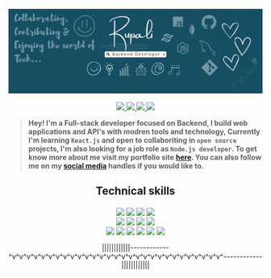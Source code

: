 <p align="center">
  <img src="./my-header.jpg" />
</p>

<p align="center">
  <a href="https://twitter.com/rupali_codes">
    <img src="https://img.shields.io/badge/-Twitter-03a9fc" height=25/>
    
  </a>
  
   <a href="https://rupali-codes.netlify.app">
    <img src="https://img.shields.io/badge/-Portfolio-fcc203" height=25/>
  </a>
  
  <a href="https://www.linkedin.com/in/rupali-codes">
    <img src="https://img.shields.io/badge/-Linkedin-0681bf" height=25/>
  </a>
  
   <a href="mailto:rupali7487@gmail.com">
    <img src="https://img.shields.io/badge/-Email-0bb806" height=25/>
  </a>
 
</p>

> **Hey! I'm a Full-stack developer focused on Backend, I build web applications and API's with modren tools and technology, Currently I'm learning ```React.js``` and open to collaboriting in ```open source``` projects, I'm also looking for a job role as ```Node.js developer```. To get know more about me visit my portfolio site [here](https://rupali-codes.netlify.app). You can also follow me on my [social media](https://linktr.ee/rupali_codes) handles if you would like to.**

## <p align="center">Technical skills</p>

<div align="center">
  <img src="https://img.shields.io/badge/-JavaScript-f7f302" height=25/> 
  <img src="https://img.shields.io/badge/-Node.js-green" height=25/> 
  <img src="https://img.shields.io/badge/-MongoDB-1d6e32" height=25/> 
  <img src="https://img.shields.io/badge/-Express.js-9fa4a6" height=25/> <br/> 
  <img src="https://img.shields.io/badge/-Mongoose.js-birghtgreen" height=25/> 
  <img src="https://img.shields.io/badge/-JWT-fc0af8" height=25/>
  <img src="https://img.shields.io/badge/-HTML5-critical" height=25/> 
  <img src="https://img.shields.io/badge/-CSS3-blue" height=25/> <br/> 
  <img src="https://img.shields.io/badge/-Bootsrtap-blueviolet" height=25/> 
  <img src="https://img.shields.io/badge/-TailwindCSS-9cf" height=25/> 
  <img src="https://img.shields.io/badge/-MySQL-065b70" height=25/>
  <img src="https://img.shields.io/badge/-Git-red" height=25/> 
  <img src="https://img.shields.io/badge/-Wordpress-02aef7" height=25/> 
  <img src="https://img.shields.io/badge/-Github-1a1619" height=25/> 
</div>


<p align="center">
 ||||||||||||------------^v^v^v^v^v^v^v^v^v^v^v^v^v^v^v^v^v^v^v^v^v^v^v^v^v^v^v^v^v^------------||||||||||||
</p>
